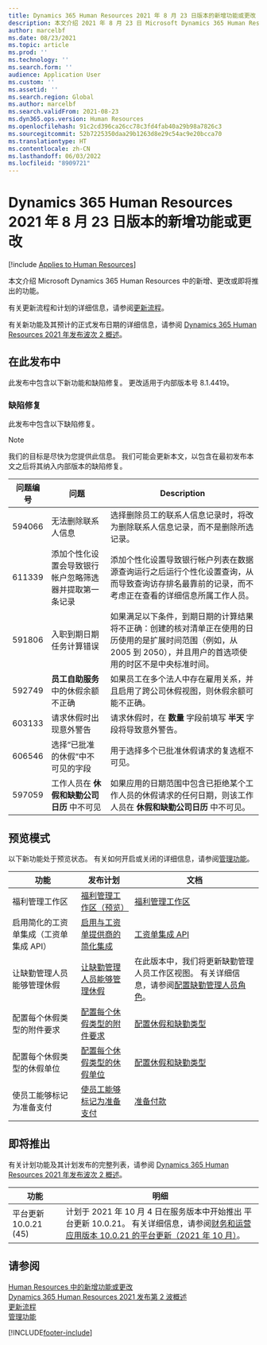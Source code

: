 ```yaml
---
title: Dynamics 365 Human Resources 2021 年 8 月 23 日版本的新增功能或更改
description: 本文介绍 2021 年 8 月 23 日 Microsoft Dynamics 365 Human Resources 中的新增功能或更改的功能。
author: marcelbf
ms.date: 08/23/2021
ms.topic: article
ms.prod: ''
ms.technology: ''
ms.search.form: ''
audience: Application User
ms.custom: ''
ms.assetid: ''
ms.search.region: Global
ms.author: marcelbf
ms.search.validFrom: 2021-08-23
ms.dyn365.ops.version: Human Resources
ms.openlocfilehash: 91c2cd396ca26cc78c3fd4fab40a29b98a7826c3
ms.sourcegitcommit: 52b7225350daa29b1263d8e29c54ac9e20bcca70
ms.translationtype: HT
ms.contentlocale: zh-CN
ms.lasthandoff: 06/03/2022
ms.locfileid: "8909721"
---
```

# <a name="whats-new-or-changed-in-dynamics-365-human-resources-august-23-2021"></a>Dynamics 365 Human Resources 2021 年 8 月 23 日版本的新增功能或更改

[!include [Applies to Human Resources](../includes/applies-to-hr.md)]

本文介绍 Microsoft Dynamics 365 Human Resources 中的新增、更改或即将推出的功能。

有关更新流程和计划的详细信息，请参阅[更新流程](hr-admin-setup-update-process.md)。

有关新功能及其预计的正式发布日期的详细信息，请参阅 [Dynamics 365 Human Resources 2021 年发布波次 2 概述](/dynamics365-release-plan/2021wave2/human-resources/dynamics365-human-resources/)。

## <a name="in-this-release"></a>在此发布中

此发布中包含以下新功能和缺陷修复。 更改适用于内部版本号 8.1.4419。

### <a name="bug-fixes"></a>缺陷修复

此发布中包含以下缺陷修复。

> [!NOTE]
> 我们的目标是尽快为您提供此信息。 我们可能会更新本文，以包含在最初发布本文之后将其纳入内部版本的缺陷修复。

| 问题编号 | 问题 | Description |
| --- | --- | --- |
| 594066 | 无法删除联系人信息 | 选择删除员工的联系人信息记录时，将改为删除联系人信息记录，而不是删除所选记录。 |
| 611339 | 添加个性化设置会导致银行帐户忽略筛选器并提取第一条记录 | 添加个性化设置导致银行帐户列表在数据源查询运行之后运行个性化设置查询，从而导致查询访存排名最靠前的记录，而不考虑正在查看的详细信息所属工作人员。 |
| 591806 | 入职到期日期任务计算错误 | 如果满足以下条件，到期日期的计算结果将不正确：创建的核对清单正在使用的日历使用的是扩展时间范围（例如，从 2005 到 2050），并且用户的首选项使用的时区不是中央标准时间。 |   
| 592749 | **员工自助服务** 中的休假余额不正确 | 如果员工在多个法人中存在雇用关系，并且启用了跨公司休假视图，则休假余额可能不正确。 |
| 603133 | 请求休假时出现意外警告 | 请求休假时，在 **数量** 字段前填写 **半天** 字段将导致意外警告。 |
| 606546 | 选择“已批准的休假”中不可见的字段 | 用于选择多个已批准休假请求的复选框不可见。 |
| 597059 | 工作人员在 **休假和缺勤公司日历** 中不可见 | 如果应用的日期范围中包含已拒绝某个工作人员的休假请求的任何日期，则该工作人员在 **休假和缺勤公司日历** 中不可见。 |


## <a name="in-preview"></a>预览模式

以下新功能处于预览状态。 有关如何开启或关闭的详细信息，请参阅[管理功能](hr-admin-manage-features.md)。

| 功能 | 发布计划 | 文档 |
| --- | --- | --- |
| 福利管理工作区 | [福利管理工作区（预览）](/dynamics365-release-plan/2020wave2/human-resources/dynamics365-human-resources/benefits-management-workspace) | [福利管理工作区](hr-benefits-management-workspace.md) |
| 启用简化的工资单集成（工资单集成 API） | [启用与工资单提供商的简化集成](/dynamics365-release-plan/2021wave1/human-resources/dynamics365-human-resources/enable-simplified-integration-payroll-providers) | [工资单集成 API](hr-admin-integration-payroll-api-introduction.md)|
| 让缺勤管理人员能够管理休假 | [让缺勤管理人员能够管理休假](/dynamics365-release-plan/2021wave1/human-resources/dynamics365-human-resources/enable-absence-manager-manage-leave) | 在此版本中，我们将更新缺勤管理人员工作区视图。 有关详细信息，请参阅[配置缺勤管理人员角色](https://go.microsoft.com/fwlink/?linkid=2168107)。 |
| 配置每个休假类型的附件要求 | [配置每个休假类型的附件要求](/dynamics365-release-plan/2021wave1/human-resources/dynamics365-human-resources/mandate-attachments-specific-leave-types) |[配置休假和缺勤类型](https://go.microsoft.com/fwlink/?linkid=2168108)|
| 配置每个休假类型的休假单位 | [配置每个休假类型的休假单位](/dynamics365-release-plan/2021wave1/human-resources/dynamics365-human-resources/configure-leave-units-per-leave-type) |[配置休假和缺勤类型](https://go.microsoft.com/fwlink/?linkid=2168215)|
| 使员工能够标记为准备支付 | [使员工能够标记为准备支付](/dynamics365-release-plan/2021wave1/human-resources/dynamics365-human-resources/enable-employees-be-marked-as-ready-pay) | [准备付款](/dynamics365/human-resources/hr-compensation-payroll) |

## <a name="coming-soon"></a>即将推出

有关计划功能及其计划发布的完整列表，请参阅 [Dynamics 365 Human Resources 2021 年发布波次 2 概述](/dynamics365-release-plan/2021wave2/human-resources/dynamics365-human-resources/)。

| 功能 | 明细 |
| --- | --- |
| 平台更新 10.0.21 (45) | 计划于 2021 年 10 月 4 日在服务版本中开始推出 平台更新 10.0.21。 有关详细信息，请参阅[财务和运营应用版本 10.0.21 的平台更新（2021 年 10 月）](/dynamics365/fin-ops-core/dev-itpro/get-started/whats-new-platform-updates-10-0-21)。 |

## <a name="see-also"></a>请参阅

[Human Resources 中的新增功能或更改](hr-admin-whats-new.md)</br>
[Dynamics 365 Human Resources 2021 发布第 2 波概述](/dynamics365-release-plan/2021wave2/human-resources/dynamics365-human-resources/)</br>
[更新流程](hr-admin-setup-update-process.md)</br>
[管理功能](hr-admin-manage-features.md)

[!INCLUDE[footer-include](../includes/footer-banner.md)]

